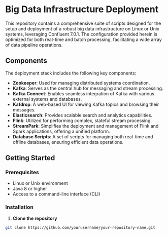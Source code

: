 # Big Data Infrastructure Deployment

This repository contains a comprehensive suite of scripts designed for the setup and deployment of a robust big data infrastructure on Linux or Unix systems, leveraging Confluent 7.0.1. The configuration provided herein is optimized for both real-time and batch processing, facilitating a wide array of data pipeline operations.

## Components

The deployment stack includes the following key components:

- **Zookeeper**: Used for managing distributed systems coordination.
- **Kafka**: Serves as the central hub for messaging and stream processing.
- **Kafka Connect**: Enables seamless integration of Kafka with various external systems and databases.
- **Kafdrop**: A web-based UI for viewing Kafka topics and browsing their messages.
- **Elasticsearch**: Provides scalable search and analytics capabilities.
- **Flink**: Utilized for performing complex, stateful stream processing.
- **StreamPark**: Simplifies the deployment and management of Flink and Spark applications, offering a unified platform.
- **Database Scripts**: A set of scripts for managing both real-time and offline databases, ensuring efficient data operations.

## Getting Started

### Prerequisites

- Linux or Unix environment
- Java 8 or higher
- Access to a command-line interface (CLI)

### Installation

1. **Clone the repository**

```bash
git clone https://github.com/yourusername/your-repository-name.git
